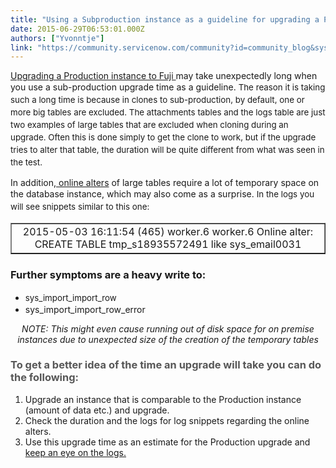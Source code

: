 ```yaml
---
title: "Using a Subproduction instance as a guideline for upgrading a Prod instance to Fuji"
date: 2015-06-29T06:53:01.000Z
authors: ["Yvonntje"]
link: "https://community.servicenow.com/community?id=community_blog&sys_id=0a5e6aaddbd0dbc01dcaf3231f9619d7"
---
```

<p><a title="i.service-now.com/kb_view.do?sysparm_article=KB0546127" href="https://hi.service-now.com/kb_view.do?sysparm_article=KB0546127">Upgrading a Production instance to Fuji </a>may take unexpectedly long when you use a sub-production upgrade time as a guideline. <span style="font-size: 10pt; line-height: 1.5em;">The reason it is taking such a long time is because in clones to sub-production, by default, one or more big tables are excluded. The attachments tables and the logs table are just two examples of large tables that are excluded when cloning during an upgrade. </span><span style="font-size: 10pt; line-height: 1.5em;">Often this is done simply to get the clone to work, but if the upgrade tries to alter that table, the duration will be quite different from what was seen in the test.</span></p><p></p><p>In addition,<a title="" _jive_internal="true" href="/community?id=community_blog&sys_id=40dde2e9dbd0dbc01dcaf3231f9619a4"> online alters</a> of large tables require a lot of temporary space on the database instance, which may also come as a surprise. <span style="font-size: 10pt; line-height: 1.5em;">In the logs you will see snippets similar to this one:</span></p><table border="1"><tbody><tr><td style="text-align: center;">2015-05-03 16:11:54 (465) worker.6 worker.6 Online alter: CREATE TABLE tmp_s18935572491 like sys_email0031</td></tr></tbody></table><p></p><h3>Further symptoms are a heavy write to:</h3><ul><li><span style="font-size: 10pt; line-height: 1.5em;">sys_import_import_row </span></li><li>sys_import_import_row_error</li></ul><p></p><p style="text-align: center;"><em>NOTE: This might even cause running out of disk space for on premise instances due to unexpected size of the creation of the temporary tables</em></p><p></p><h3><span style="color: #575757;">To get a better idea of the time an upgrade will take you can do the following:</span></h3><ol><li>Upgrade an instance that is comparable to the Production instance (amount of data etc.) and upgrade.</li><li>Check the duration and the logs for log snippets regarding the online alters.</li><li>Use this upgrade time as an estimate for the Production upgrade and <a title="i.service-now.com/kb_view.do?sysparm_article=KB0535200" href="https://hi.service-now.com/kb_view.do?sysparm_article=KB0535200">keep an eye on the logs.</a></li></ol>